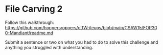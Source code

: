 # File Carving 2
Follow this walkthrough: <https://github.com/hoppersroppers/ctfWriteups/blob/main/CSAW15/FOR300-Mandiant/readme.md>

Submit a sentence or two on what you had to do to solve this challenge and anything you struggled with understanding.